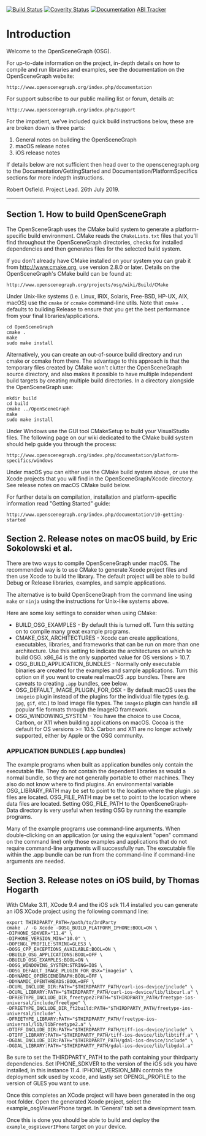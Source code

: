 [![Build Status](https://travis-ci.org/openscenegraph/OpenSceneGraph.svg?branch=master)](https://travis-ci.org/openscenegraph/OpenSceneGraph)
[![Coverity Status](https://scan.coverity.com/projects/9159/badge.svg)](https://scan.coverity.com/projects/openscenegraph-openscenegraph)
[![Documentation](https://codedocs.xyz/openscenegraph/OpenSceneGraph.svg)](https://codedocs.xyz/openscenegraph/OpenSceneGraph/)
[ABI Tracker](https://abi-laboratory.pro/tracker/timeline/openscenegraph/ "ABI Tracker")

# Introduction

Welcome to the OpenSceneGraph (OSG).

For up-to-date information on the project, in-depth details on how to compile and run libraries and examples, see the documentation on the OpenSceneGraph website:

    http://www.openscenegraph.org/index.php/documentation

For support subscribe to our public mailing list or forum, details at:

    http://www.openscenegraph.org/index.php/support

For the impatient, we've included quick build instructions below, these are are broken down is three parts:

  1) General notes on building the OpenSceneGraph
  2) macOS release notes
  3) iOS release notes

If details below are not sufficient then head over to the openscenegraph.org to the Documentation/GettingStarted and Documentation/PlatformSpecifics sections for more indepth instructions.

Robert Osfield.
Project Lead.
26th July 2019.

---

## Section 1. How to build OpenSceneGraph

The OpenSceneGraph uses the CMake build system to generate a platform-specific build environment.  CMake reads the `CMakeLists.txt` files that you'll find throughout the OpenSceneGraph directories, checks for installed dependencies and then generates files for the selected build system.

If you don't already have CMake installed on your system you can grab it from http://www.cmake.org, use version 2.8.0 or later.  Details on the OpenSceneGraph's CMake build can be found at:

    http://www.openscenegraph.org/projects/osg/wiki/Build/CMake

Under Unix-like systems (i.e. Linux, IRIX, Solaris, Free-BSD, HP-UX, AIX, macOS) use the `cmake` or `ccmake` command-line utils. Note that `cmake .` defaults to building Release to ensure that you get the best performance from your final libraries/applications.

    cd OpenSceneGraph
    cmake .
    make
    sudo make install

Alternatively, you can create an out-of-source build directory and run cmake or ccmake from there. The advantage to this approach is that the temporary files created by CMake won't clutter the OpenSceneGraph source directory, and also makes it possible to have multiple independent build targets by creating multiple build directories. In a directory alongside the OpenSceneGraph use:

    mkdir build
    cd build
    cmake ../OpenSceneGraph
    make
    sudo make install

Under Windows use the GUI tool CMakeSetup to build your VisualStudio files. The following page on our wiki dedicated to the CMake build system should help guide you through the process:

    http://www.openscenegraph.org/index.php/documentation/platform-specifics/windows

Under macOS you can either use the CMake build system above, or use the Xcode projects that you will find in the OpenSceneGraph/Xcode directory. See release notes on macOS CMake build below.

For further details on compilation, installation and platform-specific information read "Getting Started" guide:

    http://www.openscenegraph.org/index.php/documentation/10-getting-started


## Section 2. Release notes on macOS build, by Eric Sokolowski et al.

There are two ways to compile OpenSceneGraph under macOS.  The recommended way is to use CMake to generate Xcode project files and then use Xcode to build the library. The default project will be able to build Debug or Release libraries, examples, and sample applications.

The alternative is to build OpenSceneGraph from the command line using `make` or `ninja` using the instructions for Unix-like systems above.

Here are some key settings to consider when using CMake:

- BUILD_OSG_EXAMPLES - By default this is turned off. Turn this setting on to compile many great example programs.
- CMAKE_OSX_ARCHITECTURES - Xcode can create applications, executables, libraries, and frameworks that can be run on more than one architecture. Use this setting to indicate the architectures on which to build OSG. x86_64 is the only supported value for OS versions > 10.7.
- OSG_BUILD_APPLICATION_BUNDLES - Normally only executable binaries are created for the examples and sample applications. Turn this option on if you want to create real macOS .app bundles. There are caveats to creating `.app` bundles, see below.
- OSG_DEFAULT_IMAGE_PLUGIN_FOR_OSX - By default macOS uses the `imageio` plugin instead of the plugins for the individual file types (e.g. `jpg`, `gif`, etc.) to load image file types. The `imageio` plugin can handle all popular file formats through the ImageIO framework.
- OSG_WINDOWING_SYSTEM - You have the choice to use Cocoa, Carbon, or X11 when building applications on macOS. Cocoa is the default for OS versions >= 10.5. Carbon and X11 are no longer actively supported, either by Apple or the OSG community.


### APPLICATION BUNDLES (.app bundles)

The example programs when built as application bundles only contain the executable file. They do not contain the dependent libraries as would a normal bundle, so they are not generally portable to other machines.
They also do not know where to find plugins. An environmental variable OSG_LIBRARY_PATH may be set to point to the location where the plugin .so files are located. OSG_FILE_PATH may be set to point to the location where data files are located. Setting OSG_FILE_PATH to the OpenSceneGraph-Data directory is very useful when testing OSG by running the example programs.

Many of the example programs use command-line arguments. When double-clicking on an application (or using the equivalent "open" command on the command line) only those examples and applications that do not require command-line arguments will successfully run. The executable file within the .app bundle can be run from the command-line if command-line arguments are needed.


## Section 3. Release notes on iOS build, by Thomas Hogarth

With CMake 3.11, XCode 9.4 and the iOS sdk 11.4 installed you can generate an iOS XCode project using the following command line:

    export THIRDPARTY_PATH=/path/to/3rdParty
    cmake ./ -G Xcode -DOSG_BUILD_PLATFORM_IPHONE:BOOL=ON \
    -DIPHONE_SDKVER="11.4" \
    -DIPHONE_VERSION_MIN="10.0" \
    -DOPENGL_PROFILE:STRING=GLES3 \
    -DOSG_CPP_EXCEPTIONS_AVAILABLE:BOOL=ON \
    -DBUILD_OSG_APPLICATIONS:BOOL=OFF \
    -DBUILD_OSG_EXAMPLES:BOOL=ON \
    -DOSG_WINDOWING_SYSTEM:STRING=IOS \
    -DOSG_DEFAULT_IMAGE_PLUGIN_FOR_OSX="imageio" \
    -DDYNAMIC_OPENSCENEGRAPH:BOOL=OFF \
    -DDYNAMIC_OPENTHREADS:BOOL=OFF \
    -DCURL_INCLUDE_DIR:PATH="$THIRDPARTY_PATH/curl-ios-device/include" \
    -DCURL_LIBRARY:PATH="$THIRDPARTY_PATH/curl-ios-device/lib/libcurl.a" \
    -DFREETYPE_INCLUDE_DIR_freetype2:PATH="$THIRDPARTY_PATH/freetype-ios-universal/include/freetype" \
    -DFREETYPE_INCLUDE_DIR_ft2build:PATH="$THIRDPARTY_PATH/freetype-ios-universal/include" \
    -DFREETYPE_LIBRARY:PATH="$THIRDPARTY_PATH/freetype-ios-universal/lib/libFreetype2.a" \
    -DTIFF_INCLUDE_DIR:PATH="$THIRDPARTY_PATH/tiff-ios-device/include" \
    -DTIFF_LIBRARY:PATH="$THIRDPARTY_PATH/tiff-ios-device/lib/libtiff.a" \
    -DGDAL_INCLUDE_DIR:PATH="$THIRDPARTY_PATH/gdal-ios-device/include" \
    -DGDAL_LIBRARY:PATH="$THIRDPARTY_PATH/gdal-ios-device/lib/libgdal.a"


Be sure to set the THIRDPARTY_PATH to the path containing your thirdparty dependencies. Set IPHONE_SDKVER to the version of the iOS sdk you have installed, in this instance 11.4. IPHONE_VERSION_MIN controls the deployment sdk used by xcode, and lastly set OPENGL_PROFILE to the version of GLES you want to use.

Once this completes an XCode project will have been generated in the osg root folder. Open the generated Xcode project, select the example_osgViewerIPhone target. In 'General' tab set a development team.

Once this is done you should be able to build and deploy the `example_osgViewerIPhone` target on your device.
